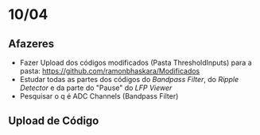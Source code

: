 # 10/04

## Afazeres

- Fazer Upload dos códigos modificados (Pasta ThresholdInputs) para a pasta: https://github.com/ramonbhaskara/Modificados
- Estudar todas as partes dos códigos do *Bandpass Filter*, do *Ripple Detector* e da parte do "Pause" do *LFP Viewer*
- Pesquisar o q é ADC Channels (Bandpass Filter)

## Upload de Código


